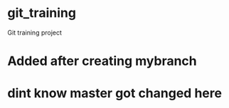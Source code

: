 # git_training
Git training project

# Added after creating mybranch
# dint know master got changed here

